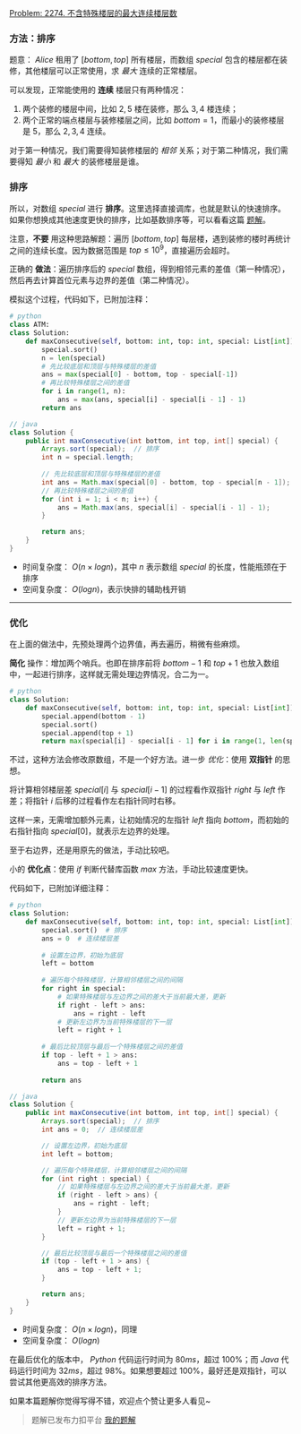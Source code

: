 [Problem: 2274. 不含特殊楼层的最大连续楼层数](https://leetcode.cn/problems/maximum-consecutive-floors-without-special-floors/description/)

### 方法：排序

题意： $Alice$ 租用了 $[bottom,top]$ 所有楼层，而数组 $special$ 包含的楼层都在装修，其他楼层可以正常使用，求 *最大* 连续的正常楼层。

可以发现，正常能使用的 **连续** 楼层只有两种情况：

1. 两个装修的楼层中间，比如 $2,5$ 楼在装修，那么 $3,4$ 楼连续；
2. 两个正常的端点楼层与装修楼层之间，比如 $bottom=1$，而最小的装修楼层是 $5$，那么 $2,3,4$ 连续。

对于第一种情况，我们需要得知装修楼层的 *相邻* 关系；对于第二种情况，我们需要得知 *最小* 和 *最大* 的装修楼层是谁。

### 排序

所以，对数组 $special$ 进行 **排序**。这里选择直接调库，也就是默认的快速排序。如果你想换成其他速度更快的排序，比如基数排序等，可以看看这篇 [题解](https://leetcode.cn/problems/sort-the-students-by-their-kth-score/solutions/3026136/pai-xu-diao-ku-tong-pai-xu-shou-cuo-kuai-dr4s/)。

注意，**不要** 用这种思路解题：遍历 $[bottom,top]$ 每层楼，遇到装修的楼时再统计之间的连续长度。因为数据范围是 $top\leq 10^9$，直接遍历会超时。

正确的 **做法**：遍历排序后的 $special$ 数组，得到相邻元素的差值（第一种情况），然后再去计算首位元素与边界的差值（第二种情况）。

模拟这个过程，代码如下，已附加注释：

```Python
# python
class ATM:
class Solution:
    def maxConsecutive(self, bottom: int, top: int, special: List[int]) -> int:
        special.sort()
        n = len(special)
        # 先比较底层和顶层与特殊楼层的差值
        ans = max(special[0] - bottom, top - special[-1])
        # 再比较特殊楼层之间的差值
        for i in range(1, n):
            ans = max(ans, special[i] - special[i - 1] - 1)
        return ans
```

```Java
// java
class Solution {
    public int maxConsecutive(int bottom, int top, int[] special) {
        Arrays.sort(special);  // 排序
        int n = special.length;
        
        // 先比较底层和顶层与特殊楼层的差值
        int ans = Math.max(special[0] - bottom, top - special[n - 1]);
        // 再比较特殊楼层之间的差值
        for (int i = 1; i < n; i++) {
            ans = Math.max(ans, special[i] - special[i - 1] - 1);
        }

        return ans;
    }
}
```

- 时间复杂度： $O(n\times logn)$，其中 $n$ 表示数组 $special$ 的长度，性能瓶颈在于排序
- 空间复杂度： $O(logn)$，表示快排的辅助栈开销

---

### 优化

在上面的做法中，先预处理两个边界值，再去遍历，稍微有些麻烦。

**简化** 操作：增加两个哨兵。也即在排序前将 $bottom−1$ 和 $top+1$ 也放入数组中，一起进行排序，这样就无需处理边界情况，合二为一。

```Python
# python
class Solution:
    def maxConsecutive(self, bottom: int, top: int, special: List[int]) -> int:
        special.append(bottom - 1)
        special.sort()
        special.append(top + 1)
        return max(special[i] - special[i - 1] for i in range(1, len(special))) - 1
```

不过，这种方法会修改原数组，不是一个好方法。进一步 *优化*：使用 **双指针** 的思想。

将计算相邻楼层差 $special[i]$ 与 $special[i-1]$ 的过程看作双指针 $right$ 与 $left$ 作差；将指针 $i$ 后移的过程看作左右指针同时右移。

这样一来，无需增加额外元素，让初始情况的左指针 $left$ 指向 $bottom$，而初始的右指针指向 $special[0]$，就表示左边界的处理。

至于右边界，还是用原先的做法，手动比较吧。

小的 **优化点**：使用 $if$ 判断代替库函数 $max$ 方法，手动比较速度更快。

代码如下，已附加详细注释：

```Python
# python
class Solution:
    def maxConsecutive(self, bottom: int, top: int, special: List[int]) -> int:
        special.sort()  # 排序
        ans = 0  # 连续楼层差
        
        # 设置左边界，初始为底层
        left = bottom
        
        # 遍历每个特殊楼层，计算相邻楼层之间的间隔
        for right in special:
            # 如果特殊楼层与左边界之间的差大于当前最大差，更新
            if right - left > ans:
                ans = right - left
            # 更新左边界为当前特殊楼层的下一层
            left = right + 1
        
        # 最后比较顶层与最后一个特殊楼层之间的差值
        if top - left + 1 > ans:
            ans = top - left + 1
        
        return ans
```

```Java
// java
class Solution {
    public int maxConsecutive(int bottom, int top, int[] special) {
        Arrays.sort(special);  // 排序
        int ans = 0;  // 连续楼层差

        // 设置左边界，初始为底层
        int left = bottom;

        // 遍历每个特殊楼层，计算相邻楼层之间的间隔
        for (int right : special) {
            // 如果特殊楼层与左边界之间的差大于当前最大差，更新
            if (right - left > ans) {
                ans = right - left;
            }
            // 更新左边界为当前特殊楼层的下一层
            left = right + 1;
        }

        // 最后比较顶层与最后一个特殊楼层之间的差值
        if (top - left + 1 > ans) {
            ans = top - left + 1;
        }

        return ans;
    }
}
```

- 时间复杂度： $O(n\times logn)$，同理
- 空间复杂度： $O(logn)$

在最后优化的版本中， $Python$ 代码运行时间为 $80ms$，超过 $100\%$；而 $Java$ 代码运行时间为 $32ms$，超过 $98\%$。如果想要超过 $100\%$，最好还是双指针，可以尝试其他更高效的排序方法。

如果本篇题解你觉得写得不错，欢迎点个赞让更多人看见~

> 题解已发布力扣平台 [我的题解](https://leetcode.cn/problems/maximum-consecutive-floors-without-special-floors/solutions/3039664/pai-xu-kuai-pai-mo-ni-shuang-zhi-zhen-yo-2ujy/)
